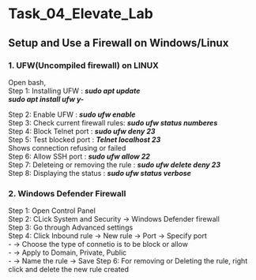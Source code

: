 # Task_04_Elevate_Lab
## Setup and Use a Firewall on Windows/Linux          
### **1. UFW(Uncompiled firewall) on LINUX**       
Open bash,           
Step 1: Installing UFW : ***sudo apt update***              
                                   ***sudo apt install ufw y-***        
                                   
Step 2: Enable UFW : ***sudo ufw enable***               
Step 3: Check current firewall rules: ***sudo ufw status numberes***   
Step 4: Block Telnet port : ***sudo ufw deny 23***    
Step 5: Test blocked port : ***Telnet localhost 23***   
                  Shows connection refusing or failed    
Step 6: Allow SSH port : ***sudo ufw allow 22***    
Step 7: Deleteing or removing the rule : ***sudo ufw delete deny 23***   
Step 8: Displaying the status : ***sudo ufw status verbose***          
### **2. Windows Defender Firewall**     
 Step 1: Open Control Panel    
 Step 2: CLick System and Security -> Windows Defender firewall   
 Step 3: Go through Advanced settings   
 Step 4: Click Inbound rule -> New rule -> Port -> Specify port        
         - -> Choose the type of connetio is to be block or allow         
         - -> Apply to Domain, Private, Public   
         - -> Name the rule -> Save
 Step 6: For removing or Deleting the rule, right click  and delete the new rule created 
